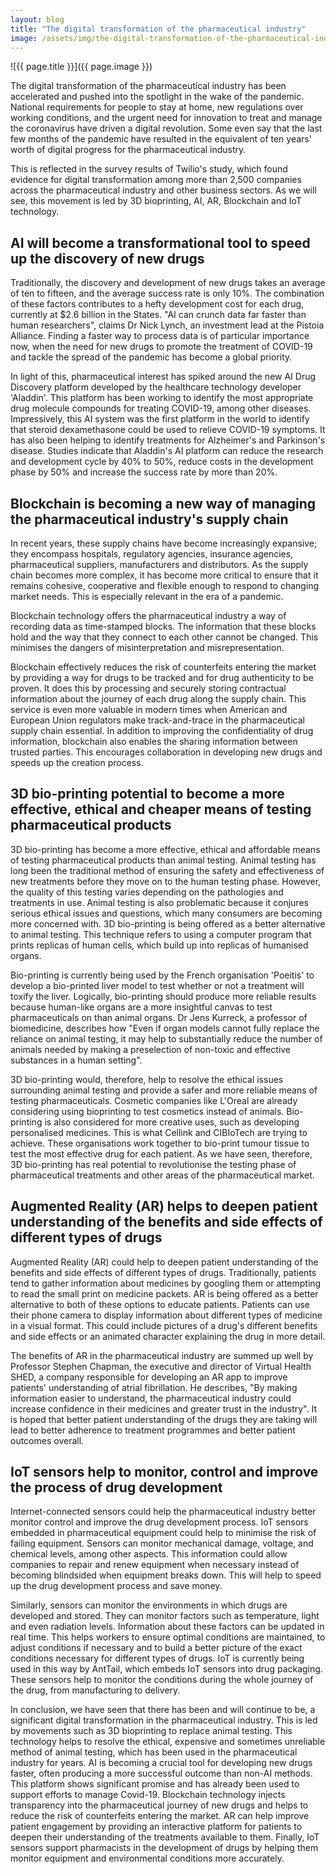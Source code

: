```yaml
---
layout: blog
title: "The digital transformation of the pharmaceutical industry"
image: /assets/img/the-digital-transformation-of-the-pharmaceutical-industry.jpg
---
```

![{{ page.title }}]({{ page.image }})
 
The digital transformation of the pharmaceutical industry has been accelerated and pushed into the spotlight in the wake of the pandemic. National requirements for people to stay at home, new regulations over working conditions, and the urgent need for innovation to treat and manage the coronavirus have driven a digital revolution. Some even say that the last few months of the pandemic have resulted in the equivalent of ten years' worth of digital progress for the pharmaceutical industry.

This is reflected in the survey results of Twilio's study, which found evidence for digital transformation among more than 2,500 companies across the pharmaceutical industry and other business sectors. As we will see, this movement is led by 3D bioprinting, AI, AR, Blockchain and IoT technology.

## AI will become a transformational tool to speed up the discovery of new drugs
Traditionally, the discovery and development of new drugs takes an average of ten to fifteen, and the average success rate is only 10%. The combination of these factors contributes to a hefty development cost for each drug, currently at $2.6 billion in the States. "AI can crunch data far faster than human researchers", claims Dr Nick Lynch, an investment lead at the Pistoia Alliance. Finding a faster way to process data is of particular importance now, when the need for new drugs to promote the treatment of COVID-19 and tackle the spread of the pandemic has become a global priority.

In light of this, pharmaceutical interest has spiked around the new AI Drug Discovery platform developed by the healthcare technology developer 'Aladdin'. This platform has been working to identify the most appropriate drug molecule compounds for treating COVID-19, among other diseases. Impressively, this AI system was the first platform in the world to identify that steroid dexamethasone could be used to relieve COVID-19 symptoms. It has also been helping to identify treatments for Alzheimer's and Parkinson's disease. Studies indicate that Aladdin's AI platform can reduce the research and development cycle by 40% to 50%, reduce costs in the development phase by 50% and increase the success rate by more than 20%.

## Blockchain is becoming a new way of managing the pharmaceutical industry's supply chain
In recent years, these supply chains have become increasingly expansive; they encompass hospitals, regulatory agencies, insurance agencies, pharmaceutical suppliers, manufacturers and distributors. As the supply chain becomes more complex, it has become more critical to ensure that it remains cohesive, cooperative and flexible enough to respond to changing market needs. This is especially relevant in the era of a pandemic.

Blockchain technology offers the pharmaceutical industry a way of recording data as time-stamped blocks. The information that these blocks hold and the way that they connect to each other cannot be changed. This minimises the dangers of misinterpretation and misrepresentation.

Blockchain effectively reduces the risk of counterfeits entering the market by providing a way for drugs to be tracked and for drug authenticity to be proven. It does this by processing and securely storing contractual information about the journey of each drug along the supply chain. This service is even more valuable in modern times when American and European Union regulators make track-and-trace in the pharmaceutical supply chain essential. In addition to improving the confidentiality of drug information, blockchain also enables the sharing information between trusted parties. This encourages collaboration in developing new drugs and speeds up the creation process.

## 3D bio-printing potential to become a more effective, ethical and cheaper means of testing pharmaceutical products
3D bio-printing has become a more effective, ethical and affordable means of testing pharmaceutical products than animal testing. Animal testing has long been the traditional method of ensuring the safety and effectiveness of new treatments before they move on to the human testing phase. However, the quality of this testing varies depending on the pathologies and treatments in use. Animal testing is also problematic because it conjures serious ethical issues and questions, which many consumers are becoming more concerned with. 3D bio-printing is being offered as a better alternative to animal testing. This technique refers to using a computer program that prints replicas of human cells, which build up into replicas of humanised organs.

Bio-printing is currently being used by the French organisation 'Poeitis' to develop a bio-printed liver model to test whether or not a treatment will toxify the liver. Logically, bio-printing should produce more reliable results because human-like organs are a more insightful canvas to test pharmaceuticals on than animal organs. Dr Jens Kurreck, a professor of biomedicine, describes how "Even if organ models cannot fully replace the reliance on animal testing, it may help to substantially reduce the number of animals needed by making a preselection of non-toxic and effective substances in a human setting".

3D bio-printing would, therefore, help to resolve the ethical issues surrounding animal testing and provide a safer and more reliable means of testing pharmaceuticals. Cosmetic companies like L'Oreal are already considering using bioprinting to test cosmetics instead of animals. Bio-printing is also considered for more creative uses, such as developing personalised medicines. This is what Cellink and CIBIoTech are trying to achieve. These organisations work together to bio-print tumour tissue to test the most effective drug for each patient. As we have seen, therefore, 3D bio-printing has real potential to revolutionise the testing phase of pharmaceutical treatments and other areas of the pharmaceutical market.

## Augmented Reality (AR) helps to deepen patient understanding of the benefits and side effects of different types of drugs
Augmented Reality (AR) could help to deepen patient understanding of the benefits and side effects of different types of drugs. Traditionally, patients tend to gather information about medicines by googling them or attempting to read the small print on medicine packets. AR is being offered as a better alternative to both of these options to educate patients. Patients can use their phone camera to display information about different types of medicine in a visual format. This could include pictures of a drug's different benefits and side effects or an animated character explaining the drug in more detail.

The benefits of AR in the pharmaceutical industry are summed up well by Professor Stephen Chapman, the executive and director of Virtual Health SHED, a company responsible for developing an AR app to improve patients' understanding of atrial fibrillation. He describes, "By making information easier to understand, the pharmaceutical industry could increase confidence in their medicines and greater trust in the industry". It is hoped that better patient understanding of the drugs they are taking will lead to better adherence to treatment programmes and better patient outcomes overall.

## IoT sensors help to monitor, control and improve the process of drug development
Internet-connected sensors could help the pharmaceutical industry better monitor control and improve the drug development process. IoT sensors embedded in pharmaceutical equipment could help to minimise the risk of failing equipment. Sensors can monitor mechanical damage, voltage, and chemical levels, among other aspects. This information could allow companies to repair and renew equipment when necessary instead of becoming blindsided when equipment breaks down. This will help to speed up the drug development process and save money.

Similarly, sensors can monitor the environments in which drugs are developed and stored. They can monitor factors such as temperature, light and even radiation levels. Information about these factors can be updated in real time. This helps workers to ensure optimal conditions are maintained, to adjust conditions if necessary and to build a better picture of the exact conditions necessary for different types of drugs. IoT is currently being used in this way by AntTail, which embeds IoT sensors into drug packaging. These sensors help to monitor the conditions during the whole journey of the drug, from manufacturing to delivery.

In conclusion, we have seen that there has been and will continue to be, a significant digital transformation in the pharmaceutical industry. This is led by movements such as 3D bioprinting to replace animal testing. This technology helps to resolve the ethical, expensive and sometimes unreliable method of animal testing, which has been used in the pharmaceutical industry for years. AI is becoming a crucial tool for developing new drugs faster, often producing a more successful outcome than non-AI methods. This platform shows significant promise and has already been used to support efforts to manage Covid-19. Blockchain technology injects transparency into the pharmaceutical journey of new drugs and helps to reduce the risk of counterfeits entering the market. AR can help improve patient engagement by providing an interactive platform for patients to deepen their understanding of the treatments available to them. Finally, IoT sensors support pharmacists in the development of drugs by helping them monitor equipment and environmental conditions more accurately.
